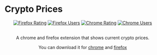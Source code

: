 # Crypto Prices
<div align="center">
<a href="https://addons.mozilla.org/en-US/firefox/addon/cryptoprices/"><img alt="Firefox Rating" src="https://img.shields.io/amo/rating/cryptoprices?color=orange&label=Firefox%20Rating&logo=firefox"></a>
<a href="https://addons.mozilla.org/en-US/firefox/addon/cryptoprices/"><img alt="Firefox Users" src="https://img.shields.io/amo/users/cryptoprices?color=orange&label=Firefox%20Users&logo=firefox"></a>
<a href="https://chrome.google.com/webstore/detail/crypto-price/aijcmfbomlkfaclgjpphidgoijibeobj?hl=en&authuser=0"><img alt="Chrome Rating" src="https://img.shields.io/chrome-web-store/rating/aijcmfbomlkfaclgjpphidgoijibeobj?color=yellow&label=Chrome%20Rating&logo=google&logoColor=yellow"></a>
<a href="https://chrome.google.com/webstore/detail/crypto-price/aijcmfbomlkfaclgjpphidgoijibeobj?hl=en&authuser=0"><img alt="Chrome Users" src="https://img.shields.io/chrome-web-store/users/aijcmfbomlkfaclgjpphidgoijibeobj?color=yellow&label=Chrome%20Users&logo=google&logoColor=yellow"></a>
</div>

<br>

<p align="center">A chrome and firefox extension that shows current crypto prices.</p>
<p align="center">You can download it for <a href="https://chrome.google.com/webstore/detail/crypto-price-shower/aijcmfbomlkfaclgjpphidgoijibeobj?hl=en&authuser=0">chrome<a> and <a href="https://addons.mozilla.org/en-US/firefox/addon/cryptoprices/">firefox</a></p>
